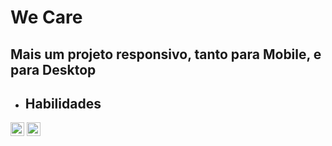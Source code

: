 <h1>We Care</h1>

<h2>Mais um projeto responsivo, tanto para Mobile, e para Desktop</h2>

- <h2>Habilidades</h2>
<img align="center" width="22px" src="https://img.icons8.com/?size=48&id=20909&format=png"> <img align="center" width="22px" src="https://img.icons8.com/?size=48&id=7gdY5qNXaKC0&format=png">


